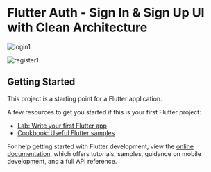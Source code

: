 # Flutter Auth - Sign In & Sign Up UI with Clean Architecture

![login1](https://github.com/user-attachments/assets/2bf7711f-0752-43eb-b5c3-d71dd106e888)

![register1](https://github.com/user-attachments/assets/fb2e440b-c7ac-4fea-ac2a-188edc1c7fbf)

## Getting Started

This project is a starting point for a Flutter application.

A few resources to get you started if this is your first Flutter project:

- [Lab: Write your first Flutter app](https://docs.flutter.dev/get-started/codelab)
- [Cookbook: Useful Flutter samples](https://docs.flutter.dev/cookbook)

For help getting started with Flutter development, view the
[online documentation](https://docs.flutter.dev/), which offers tutorials,
samples, guidance on mobile development, and a full API reference.
